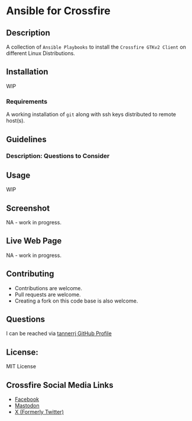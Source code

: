 # Ansible for Crossfire

## Description

A collection of `Ansible Playbooks` to install the `Crossfire GTKv2 Client` on different Linux Distributions.

## Installation

WIP

### Requirements

A working installation of `git` along with ssh keys distributed to remote host(s).

## Guidelines

### Description: Questions to Consider


## Usage

WIP

## Screenshot

NA - work in progress.

## Live Web Page

NA - work in progress.

## Contributing

 * Contributions are welcome.
 * Pull requests are welcome.
 * Creating a fork on this code base is also welcome.

## Questions

I can be reached via [tannerrj GitHub Profile](https://github.com/tannerrj)

## License:

MIT License

## Crossfire Social Media Links

 * [Facebook](https://www.facebook.com/crossfireproject/)
 * [Mastodon](https://mastodon.social/@crossfiremrpg)
 * [X (Formerly Twitter)](https://twitter.com/crossfiremrpg/)